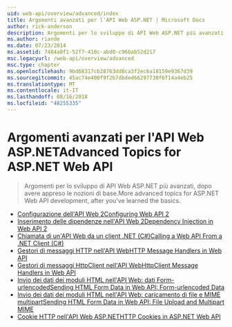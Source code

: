 ```yaml
---
uid: web-api/overview/advanced/index
title: Argomenti avanzati per l'API Web ASP.NET | Microsoft Docs
author: rick-anderson
description: Argomenti per lo sviluppo di API Web ASP.NET più avanzati, dopo avere appreso le nozioni di base.
ms.author: riande
ms.date: 07/23/2014
ms.assetid: 7404a0f1-52f7-410c-abd0-c96bab52d217
msc.legacyurl: /web-api/overview/advanced
msc.type: chapter
ms.openlocfilehash: 9bd68317cb28763dd8ca3f2ec6a18159e9367d39
ms.sourcegitcommit: 45ac74e400f9f2b7dbded66297730f6f14a4eb25
ms.translationtype: MT
ms.contentlocale: it-IT
ms.lasthandoff: 08/16/2018
ms.locfileid: "48255335"
---
```

<a name="advanced-topics-for-aspnet-web-api"></a><span data-ttu-id="3959a-103">Argomenti avanzati per l'API Web ASP.NET</span><span class="sxs-lookup"><span data-stu-id="3959a-103">Advanced Topics for ASP.NET Web API</span></span>
====================
> <span data-ttu-id="3959a-104">Argomenti per lo sviluppo di API Web ASP.NET più avanzati, dopo avere appreso le nozioni di base.</span><span class="sxs-lookup"><span data-stu-id="3959a-104">More advanced topics for ASP.NET Web API development, after you've learned the basics.</span></span>


- [<span data-ttu-id="3959a-105">Configurazione dell'API Web 2</span><span class="sxs-lookup"><span data-stu-id="3959a-105">Configuring Web API 2</span></span>](configuring-aspnet-web-api.md)
- [<span data-ttu-id="3959a-106">Inserimento delle dipendenze nell'API Web 2</span><span class="sxs-lookup"><span data-stu-id="3959a-106">Dependency Injection in Web API 2</span></span>](dependency-injection.md)
- [<span data-ttu-id="3959a-107">Chiamata di un'API Web da un client .NET (C#)</span><span class="sxs-lookup"><span data-stu-id="3959a-107">Calling a Web API From a .NET Client (C#)</span></span>](calling-a-web-api-from-a-net-client.md)
- [<span data-ttu-id="3959a-108">Gestori di messaggi HTTP nell'API Web</span><span class="sxs-lookup"><span data-stu-id="3959a-108">HTTP Message Handlers in Web API</span></span>](http-message-handlers.md)
- [<span data-ttu-id="3959a-109">Gestori di messaggi HttpClient nell'API Web</span><span class="sxs-lookup"><span data-stu-id="3959a-109">HttpClient Message Handlers in Web API</span></span>](httpclient-message-handlers.md)
- [<span data-ttu-id="3959a-110">Invio dei dati dei moduli HTML nell'API Web: dati Form-urlencoded</span><span class="sxs-lookup"><span data-stu-id="3959a-110">Sending HTML Form Data in Web API: Form-urlencoded Data</span></span>](sending-html-form-data-part-1.md)
- [<span data-ttu-id="3959a-111">Invio dei dati dei moduli HTML nell'API Web: caricamento di file e MIME multipart</span><span class="sxs-lookup"><span data-stu-id="3959a-111">Sending HTML Form Data in Web API: File Upload and Multipart MIME</span></span>](sending-html-form-data-part-2.md)
- [<span data-ttu-id="3959a-112">Cookie HTTP nell'API Web ASP.NET</span><span class="sxs-lookup"><span data-stu-id="3959a-112">HTTP Cookies in ASP.NET Web API</span></span>](http-cookies.md)
